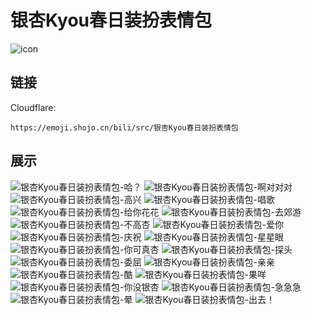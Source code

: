 # 银杏Kyou春日装扮表情包
![icon](https://emoji.shojo.cn/bili/src/银杏Kyou春日装扮表情包/icon.png)
## 链接
Cloudflare:
```
https://emoji.shojo.cn/bili/src/银杏Kyou春日装扮表情包
```
## 展示
![银杏Kyou春日装扮表情包-哈？](https://emoji.shojo.cn/bili/src/银杏Kyou春日装扮表情包/银杏Kyou春日装扮表情包-哈？.png)
![银杏Kyou春日装扮表情包-啊对对对](https://emoji.shojo.cn/bili/src/银杏Kyou春日装扮表情包/银杏Kyou春日装扮表情包-啊对对对.png)
![银杏Kyou春日装扮表情包-高兴](https://emoji.shojo.cn/bili/src/银杏Kyou春日装扮表情包/银杏Kyou春日装扮表情包-高兴.png)
![银杏Kyou春日装扮表情包-唱歌](https://emoji.shojo.cn/bili/src/银杏Kyou春日装扮表情包/银杏Kyou春日装扮表情包-唱歌.png)
![银杏Kyou春日装扮表情包-给你花花](https://emoji.shojo.cn/bili/src/银杏Kyou春日装扮表情包/银杏Kyou春日装扮表情包-给你花花.png)
![银杏Kyou春日装扮表情包-去郊游](https://emoji.shojo.cn/bili/src/银杏Kyou春日装扮表情包/银杏Kyou春日装扮表情包-去郊游.png)
![银杏Kyou春日装扮表情包-不高杏](https://emoji.shojo.cn/bili/src/银杏Kyou春日装扮表情包/银杏Kyou春日装扮表情包-不高杏.png)
![银杏Kyou春日装扮表情包-爱你](https://emoji.shojo.cn/bili/src/银杏Kyou春日装扮表情包/银杏Kyou春日装扮表情包-爱你.png)
![银杏Kyou春日装扮表情包-庆祝](https://emoji.shojo.cn/bili/src/银杏Kyou春日装扮表情包/银杏Kyou春日装扮表情包-庆祝.png)
![银杏Kyou春日装扮表情包-星星眼](https://emoji.shojo.cn/bili/src/银杏Kyou春日装扮表情包/银杏Kyou春日装扮表情包-星星眼.png)
![银杏Kyou春日装扮表情包-你可真杏](https://emoji.shojo.cn/bili/src/银杏Kyou春日装扮表情包/银杏Kyou春日装扮表情包-你可真杏.png)
![银杏Kyou春日装扮表情包-探头](https://emoji.shojo.cn/bili/src/银杏Kyou春日装扮表情包/银杏Kyou春日装扮表情包-探头.png)
![银杏Kyou春日装扮表情包-委屈](https://emoji.shojo.cn/bili/src/银杏Kyou春日装扮表情包/银杏Kyou春日装扮表情包-委屈.png)
![银杏Kyou春日装扮表情包-亲亲](https://emoji.shojo.cn/bili/src/银杏Kyou春日装扮表情包/银杏Kyou春日装扮表情包-亲亲.png)
![银杏Kyou春日装扮表情包-酷](https://emoji.shojo.cn/bili/src/银杏Kyou春日装扮表情包/银杏Kyou春日装扮表情包-酷.png)
![银杏Kyou春日装扮表情包-果咩](https://emoji.shojo.cn/bili/src/银杏Kyou春日装扮表情包/银杏Kyou春日装扮表情包-果咩.png)
![银杏Kyou春日装扮表情包-你没银杏](https://emoji.shojo.cn/bili/src/银杏Kyou春日装扮表情包/银杏Kyou春日装扮表情包-你没银杏.png)
![银杏Kyou春日装扮表情包-急急急](https://emoji.shojo.cn/bili/src/银杏Kyou春日装扮表情包/银杏Kyou春日装扮表情包-急急急.png)
![银杏Kyou春日装扮表情包-晕](https://emoji.shojo.cn/bili/src/银杏Kyou春日装扮表情包/银杏Kyou春日装扮表情包-晕.png)
![银杏Kyou春日装扮表情包-出去！](https://emoji.shojo.cn/bili/src/银杏Kyou春日装扮表情包/银杏Kyou春日装扮表情包-出去！.png)
